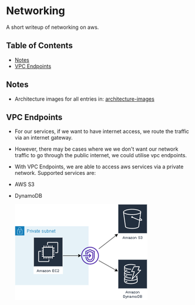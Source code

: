 # Networking

A short writeup of networking on aws.

## Table of Contents
 - [Notes](#notes)
 - [VPC Endpoints](#vpc-endpoints)

## Notes
  - Architecture images for all entries in: [architecture-images](architecture-images/)

## VPC Endpoints
- For our services, if we want to have internet access, we route the traffic via an internet gateway.
- However, there may be cases where we we don't want our network traffic to go through the public internet, we could utilise vpc endpoints.
- With VPC Endpoints, we are able to access aws services via a private network.
Supported services are:
 - AWS S3
 - DynamoDB

    ![vpc-endpints-architecture image](architecture-images/vpc-endpints.drawio.png)
